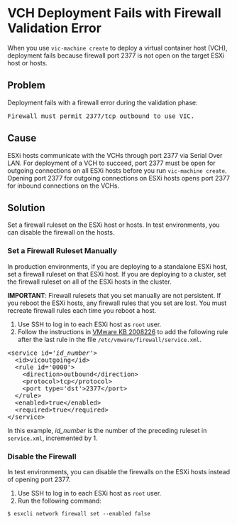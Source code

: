 # VCH Deployment Fails with Firewall Validation Error #
When you use `vic-machine create` to deploy a virtual container host (VCH), deployment fails because firewall port 2377 is not open on the target ESXi host or hosts.

## Problem ##
Deployment fails with a firewall error during the validation phase: 

<pre>Firewall must permit 2377/tcp outbound to use VIC.</pre>

## Cause ##

ESXi hosts communicate with the VCHs through port 2377 via Serial Over LAN. For deployment of a VCH to succeed, port 2377 must be open for outgoing connections on all ESXi hosts before you run `vic-machine create`. Opening port 2377 for outgoing connections on ESXi hosts opens port 2377 for inbound connections on the VCHs.

## Solution ##

Set a firewall ruleset on the ESXi host or hosts. In test environments, you can disable the firewall on the hosts.

### Set a Firewall Ruleset Manually 

In production environments, if you are deploying to a standalone ESXi host, set a firewall ruleset on that ESXi host. If you are deploying to a cluster, set the firewall ruleset on all of the ESXi hosts in the cluster.

**IMPORTANT**: Firewall rulesets that you set manually are not persistent. If you reboot the ESXi hosts, any firewall rules that you set are lost. You must recreate firewall rules each time you reboot a host.

1. Use SSH to log in to each ESXi host as `root` user. 
2. Follow the instructions in [VMware KB 2008226]( http://kb.vmware.com/selfservice/microsites/search.do?language=en_US&cmd=displayKC&externalId=2008226) to add the following rule after the last rule in the file ```/etc/vmware/firewall/service.xml```.
<pre>
&lt;service id='<i>id_number</i>'&gt;
  &lt;id&gt;vicoutgoing&lt;/id&gt;
  &lt;rule id='0000'&gt;
    &lt;direction&gt;outbound&lt;/direction&gt;
    &lt;protocol&gt;tcp&lt;/protocol&gt;
    &lt;port type='dst'&gt;2377&lt;/port&gt;
  &lt;/rule&gt;
  &lt;enabled&gt;true&lt;/enabled&gt;
  &lt;required&gt;true&lt;/required&gt;
&lt;/service&gt;
</pre>

  
  In this example, *id_number* is the number of the preceding ruleset in ```service.xml```, incremented by 1.

### Disable the Firewall

In test environments, you can disable the firewalls on the ESXi hosts instead of opening port 2377. 
 
1. Use SSH to log in to each ESXi host as `root` user. 
2. Run the following command: 

  ```$ esxcli network firewall set --enabled false``` 